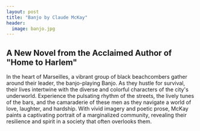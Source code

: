 ```yaml
---
layout: post
title: "Banjo by Claude McKay"
header:
  image: banjo.jpg
---
```


## A New Novel from the Acclaimed Author of "Home to Harlem"

In the heart of Marseilles, a vibrant group of black beachcombers gather around their leader, the banjo-playing Banjo. As they hustle for survival, their lives intertwine with the diverse and colorful characters of the city's underworld. Experience the pulsating rhythm of the streets, the lively tunes of the bars, and the camaraderie of these men as they navigate a world of love, laughter, and hardship. With vivid imagery and poetic prose, McKay paints a captivating portrait of a marginalized community, revealing their resilience and spirit in a society that often overlooks them.